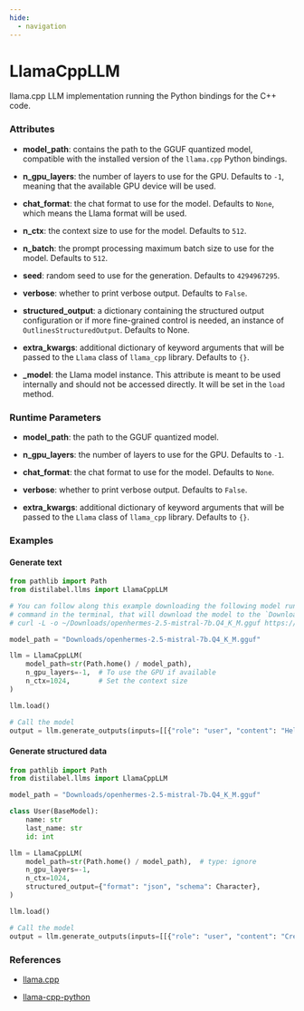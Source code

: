 ```yaml
---
hide:
  - navigation
---
```

# LlamaCppLLM


llama.cpp LLM implementation running the Python bindings for the C++ code.







### Attributes

- **model_path**: contains the path to the GGUF quantized model, compatible with the  installed version of the `llama.cpp` Python bindings.

- **n_gpu_layers**: the number of layers to use for the GPU. Defaults to `-1`, meaning that  the available GPU device will be used.

- **chat_format**: the chat format to use for the model. Defaults to `None`, which means the  Llama format will be used.

- **n_ctx**: the context size to use for the model. Defaults to `512`.

- **n_batch**: the prompt processing maximum batch size to use for the model. Defaults to `512`.

- **seed**: random seed to use for the generation. Defaults to `4294967295`.

- **verbose**: whether to print verbose output. Defaults to `False`.

- **structured_output**: a dictionary containing the structured output configuration or if more  fine-grained control is needed, an instance of `OutlinesStructuredOutput`. Defaults to None.

- **extra_kwargs**: additional dictionary of keyword arguments that will be passed to the  `Llama` class of `llama_cpp` library. Defaults to `{}`.

- **_model**: the Llama model instance. This attribute is meant to be used internally and  should not be accessed directly. It will be set in the `load` method.





### Runtime Parameters

- **model_path**: the path to the GGUF quantized model.

- **n_gpu_layers**: the number of layers to use for the GPU. Defaults to `-1`.

- **chat_format**: the chat format to use for the model. Defaults to `None`.

- **verbose**: whether to print verbose output. Defaults to `False`.

- **extra_kwargs**: additional dictionary of keyword arguments that will be passed to the  `Llama` class of `llama_cpp` library. Defaults to `{}`.




### Examples


#### Generate text
```python
from pathlib import Path
from distilabel.llms import LlamaCppLLM

# You can follow along this example downloading the following model running the following
# command in the terminal, that will download the model to the `Downloads` folder:
# curl -L -o ~/Downloads/openhermes-2.5-mistral-7b.Q4_K_M.gguf https://huggingface.co/TheBloke/OpenHermes-2.5-Mistral-7B-GGUF/resolve/main/openhermes-2.5-mistral-7b.Q4_K_M.gguf

model_path = "Downloads/openhermes-2.5-mistral-7b.Q4_K_M.gguf"

llm = LlamaCppLLM(
    model_path=str(Path.home() / model_path),
    n_gpu_layers=-1,  # To use the GPU if available
    n_ctx=1024,       # Set the context size
)

llm.load()

# Call the model
output = llm.generate_outputs(inputs=[[{"role": "user", "content": "Hello world!"}]])
```

#### Generate structured data
```python
from pathlib import Path
from distilabel.llms import LlamaCppLLM

model_path = "Downloads/openhermes-2.5-mistral-7b.Q4_K_M.gguf"

class User(BaseModel):
    name: str
    last_name: str
    id: int

llm = LlamaCppLLM(
    model_path=str(Path.home() / model_path),  # type: ignore
    n_gpu_layers=-1,
    n_ctx=1024,
    structured_output={"format": "json", "schema": Character},
)

llm.load()

# Call the model
output = llm.generate_outputs(inputs=[[{"role": "user", "content": "Create a user profile for the following marathon"}]])
```




### References

- [llama.cpp](https://github.com/ggerganov/llama.cpp)

- [llama-cpp-python](https://github.com/abetlen/llama-cpp-python)

